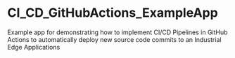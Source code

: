 # CI_CD_GitHubActions_ExampleApp
Example app for demonstrating how to implement CI/CD Pipelines in GitHub Actions to automatically deploy new source code commits to an Industrial Edge Applications
